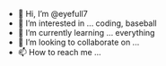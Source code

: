 - 👋 Hi, I’m @eyefull7
- 👀 I’m interested in ... coding, baseball
- 🌱 I’m currently learning ... everything
- 💞️ I’m looking to collaborate on ...
- 📫 How to reach me ... 

<!---
eyefull7/eyefull7 is a ✨ special ✨ repository because its `README.md` (this file) appears on your GitHub profile.
You can click the Preview link to take a look at your changes.
--->
